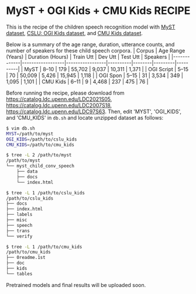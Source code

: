 # MyST + OGI Kids + CMU Kids RECIPE

This is the recipe of the children speech recognition model with [MyST dataset](https://catalog.ldc.upenn.edu/LDC2021S05), [CSLU: OGI Kids dataset](https://catalog.ldc.upenn.edu/LDC2007S18), and [CMU Kids dataset](https://catalog.ldc.upenn.edu/LDC97S63).

Below is a summary of the age range, duration, utterance counts, and number of speakers for these child speech corpora.
| Corpus       | Age Range (Years) | Duration (Hours) | Train Utt | Dev Utt | Test Utt | Speakers |
|-------------|------------------|-----------------|----------|--------|---------|----------|
| MyST   | 8–10             | 179             | 55,702   | 9,037  | 10,311  | 1,371    |
| OGI Script | 5–15       | 70              | 50,009   | 5,426  | 15,945  | 1,118    |
| OGI Spon   | 5–15       | 31              | 3,534    | 349    | 1,095   | 1,101    |
| CMU Kids   | 6–11       | 9               | 4,468    | 237    | 475     | 76       |

Before running the recipe, please download from https://catalog.ldc.upenn.edu/LDC2021S05, https://catalog.ldc.upenn.edu/LDC2007S18, https://catalog.ldc.upenn.edu/LDC97S63.
Then, edit 'MYST', 'OGI_KIDS', and 'CMU_KIDS' in `db.sh` and locate unzipped dataset as follows:

```bash
$ vim db.sh
MYST=/path/to/myst
OGI_KIDS=/path/to/cslu_kids
CMU_KIDS=/path/to/cmu_kids

$ tree -L 2 /path/to/myst
/path/to/myst
└── myst_child_conv_speech
    ├── data
    ├── docs
    └── index.html

$ tree -L 1 /path/to/cslu_kids
/path/to/cslu_kids
├── docs
├── index.html
├── labels
├── misc
├── speech
├── trans
└── verify

$ tree -L 1 /path/to/cmu_kids
/path/to/cmu_kids
├── 0readme.1st
├── doc
├── kids
└── tables
```

Pretrained models and final results will be uploaded soon.
